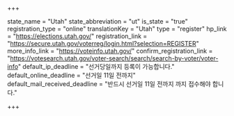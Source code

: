 +++

state_name = "Utah"
state_abbreviation = "ut"
is_state = "true"
registration_type = "online"
translationKey = "Utah"
type = "register"
hp_link = "https://elections.utah.gov/"
registration_link = "https://secure.utah.gov/voterreg/login.html?selection=REGISTER"
more_info_link = "https://voteinfo.utah.gov/"
confirm_registration_link = "https://votesearch.utah.gov/voter-search/search/search-by-voter/voter-info"
default_ip_deadline = "선거당일까지 등록이 가능합니다."
default_online_deadline = "선거일 11일 전까지"
default_mail_received_deadline = "반드시 선거일 11일 전까지 까지 접수해야 합니다."

+++